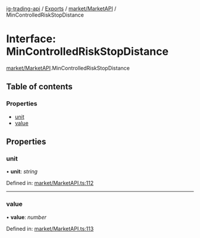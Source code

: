 [ig-trading-api](../README.md) / [Exports](../modules.md) / [market/MarketAPI](../modules/market_marketapi.md) / MinControlledRiskStopDistance

# Interface: MinControlledRiskStopDistance

[market/MarketAPI](../modules/market_marketapi.md).MinControlledRiskStopDistance

## Table of contents

### Properties

- [unit](market_marketapi.mincontrolledriskstopdistance.md#unit)
- [value](market_marketapi.mincontrolledriskstopdistance.md#value)

## Properties

### unit

• **unit**: _string_

Defined in: [market/MarketAPI.ts:112](https://github.com/bennycode/ig-trading-api/blob/afea174/src/market/MarketAPI.ts#L112)

---

### value

• **value**: _number_

Defined in: [market/MarketAPI.ts:113](https://github.com/bennycode/ig-trading-api/blob/afea174/src/market/MarketAPI.ts#L113)
